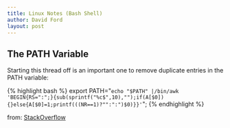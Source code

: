 ```yaml
---
title: Linux Notes (Bash Shell)
author: David Ford
layout: post
---
```


## The PATH Variable

Starting this thread off is an important one to remove duplicate entries in the PATH variable:

{% highlight bash %}
export PATH="`echo "$PATH" |/bin/awk 'BEGIN{RS=":";}{sub(sprintf("%c$",10),"");if(A[$0]){}else{A[$0]=1;printf(((NR==1)?"":":")$0)}}'`";
{% endhighlight %}

from: [StackOverflow](http://stackoverflow.com/questions/11650840/linux-remove-path-from-path-variable")

